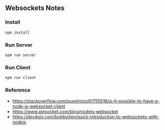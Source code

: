 ## Websockets Notes

### Install
```
npm install
```

### Run Server
```
npm run server
```

### Run Client
```
npm run client
```

### Reference
 * https://stackoverflow.com/questions/61755518/is-it-possible-to-have-a-node-js-websocket-client
 * https://www.piesocket.com/blog/nodejs-websocket
 * https://devdojo.com/bobbyiliev/quick-introduction-to-websockets-with-nodejs
